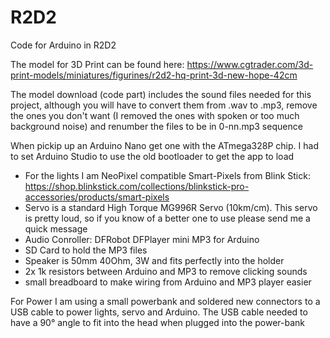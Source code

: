 # R2D2
Code for Arduino in R2D2

The model for 3D Print can be found here: https://www.cgtrader.com/3d-print-models/miniatures/figurines/r2d2-hq-print-3d-new-hope-42cm

The model download (code part) includes the sound files needed for this project, although you will have to convert them from .wav to .mp3, remove the ones you don't want (I removed the ones with spoken or too much background noise) and renumber the files to be in 0-nn.mp3 sequence

When pickip up an Arduino Nano get one with the ATmega328P chip. I had to set Arduino Studio to use the old bootloader to get the app to load
- For the lights I am NeoPixel compatible Smart-Pixels from Blink Stick: https://shop.blinkstick.com/collections/blinkstick-pro-accessories/products/smart-pixels
- Servo is a standard High Torque MG996R Servo (10km/cm). This servo is pretty loud, so if you know of a better one to use please send me a quick message
- Audio Conroller: DFRobot DFPlayer mini MP3 for Arduino 
- SD Card to hold the MP3 files
- Speaker is 50mm 40Ohm, 3W and fits perfectly into the holder
- 2x 1k resistors between Arduino and MP3 to remove clicking sounds
- small breadboard to make wiring from Arduino and MP3 player easier

For Power I am using a small powerbank and soldered new connectors to a USB cable to power lights, servo and Arduino. The USB cable needed to have a 90° angle to fit into the head when plugged into the power-bank
